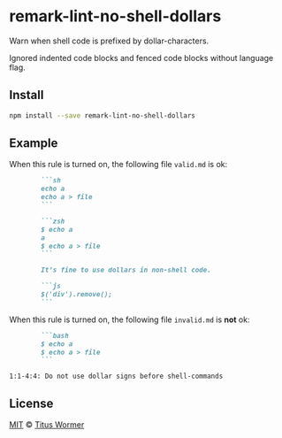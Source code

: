 <!--This file is generated-->

# remark-lint-no-shell-dollars

Warn when shell code is prefixed by dollar-characters.

Ignored indented code blocks and fenced code blocks without language
flag.

## Install

```sh
npm install --save remark-lint-no-shell-dollars
```

## Example

When this rule is turned on, the following file
`valid.md` is ok:

````markdown
        ```sh
        echo a
        echo a > file
        ```

        ```zsh
        $ echo a
        a
        $ echo a > file
        ```

        It’s fine to use dollars in non-shell code.

        ```js
        $('div').remove();
        ```
````

When this rule is turned on, the following file
`invalid.md` is **not** ok:

````markdown
        ```bash
        $ echo a
        $ echo a > file
        ```
````

```text
1:1-4:4: Do not use dollar signs before shell-commands
```

## License

[MIT](https://github.com/wooorm/remark-lint/blob/master/LICENSE) © [Titus Wormer](http://wooorm.com)
